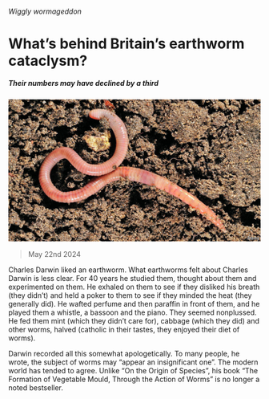 ###### Wiggly wormageddon

# What’s behind Britain’s earthworm cataclysm? 

##### Their numbers may have declined by a third 

![image](images/20240525_BRP505.jpg) 

> May 22nd 2024 

Charles Darwin liked an earthworm. What earthworms felt about Charles Darwin is less clear. For 40 years he studied them, thought about them and experimented on them. He exhaled on them to see if they disliked his breath (they didn’t) and held a poker to them to see if they minded the heat (they generally did). He wafted perfume and then paraffin in front of them, and he played them a whistle, a bassoon and the piano. They seemed nonplussed. He fed them mint (which they didn’t care for), cabbage (which they did) and other worms, halved (catholic in their tastes, they enjoyed their diet of worms). 

Darwin recorded all this somewhat apologetically. To many people, he wrote, the subject of worms may “appear an insignificant one”. The modern world has tended to agree. Unlike “On the Origin of Species”, his book “The Formation of Vegetable Mould, Through the Action of Worms” is no longer a noted bestseller. 

